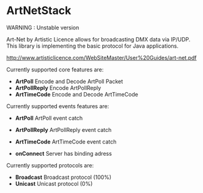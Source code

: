 ArtNetStack
===========

WARNING : Unstable version

Art-Net by Artistic Licence allows for broadcasting DMX data via IP/UDP.
This library is implementing the basic protocol for Java applications.

http://www.artisticlicence.com/WebSiteMaster/User%20Guides/art-net.pdf

Currently supported core features are:
  * **ArtPoll** Encode and Decode ArtPoll Packet
  * **ArtPollReply** Encode ArtPollReply
  * **ArtTimeCode** Encode and Decode ArtTimeCode

Currently supported events features are:
  * **ArtPoll** ArtPoll event catch
  * **ArtPollReply** ArtPollReply event catch
  * **ArtTimeCode** ArtTimeCode event catch

  * **onConnect** Server has binding adress

Currently supported protocols are:
  * **Broadcast** Broadcast protocol (100%)
  * **Unicast** Unicast protocol (0%)
